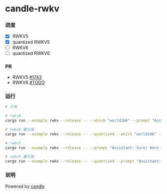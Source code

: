# candle-rwkv

### 进度

- [x] RWKV5
- [x] quantized RWKV5
- [ ] RWKV6
- [ ] quantized RWKV6

### PR

- RWKV5 [#1743](https://github.com/huggingface/candle/pull/1743)
- RWKV6 [#TODO](https://github.com/huggingface/candle/pull/TODO)

### 运行

```bash
# 示例

# rwkv6
cargo run --example rwkv --release -- --which "world1b6" --prompt "Assistant: Sure! Here is a very detailed plan to create flying pigs:"

# rwkv6 量化版
cargo run --example rwkv --release -- --quantized --which "world1b6" --prompt "Assistant: Sure! Here is a very detailed plan to create flying pigs:"

# rwkv5
cargo run --example rwkv --release -- --prompt "Assistant: Sure! Here is a very detailed plan to create flying pigs:"

# rwkv5 量化版
cargo run --example rwkv --release -- --quantized --prompt "Assistant: Sure! Here is a very detailed plan to create flying pigs:"
```

### 说明

Powered by [candle](https://github.com/huggingface/candle)